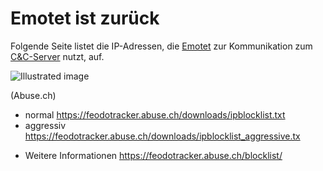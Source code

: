 # Emotet ist zurück
Folgende Seite listet die IP-Adressen, die [Emotet](https://de.wikipedia.org/wiki/Emotet) zur Kommunikation zum [C&C-Server](https://en.wikipedia.org/wiki/Command_and_control) nutzt, auf.

<p>
<img alt="Illustrated image" src="https://cdn.pixabay.com/photo/2017/05/16/17/06/ransomware-2318381_960_720.jpg">
</p>

(Abuse.ch)
- normal https://feodotracker.abuse.ch/downloads/ipblocklist.txt
- aggressiv https://feodotracker.abuse.ch/downloads/ipblocklist_aggressive.tx
+ Weitere Informationen https://feodotracker.abuse.ch/blocklist/
